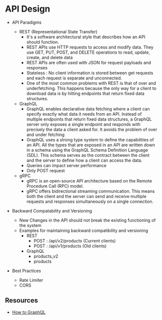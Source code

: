 # API Design
- API Paradigms 
    - REST (Representational State Transfer)
        - It's a software architectural style that describes how an API should function.
        - REST APIs use HTTP requests to access and modify data. They use GET, PUT, POST, and DELETE operations to read, update, create, and delete data 
        - REST APIs are often used with JSON for request payloads and responses 
        - Stateless : No client information is stored between get requests and each request is separate and unconnected.
        - One of the most common problems with REST is that of over and underfetching. This happens because the only way for a client to download data is by hitting endpoints that return fixed data structures.
    - GraphQL 
        - GraphQL enables declarative data fetching where a client can specify exactly what data it needs from an API. Instead of multiple endpoints that return fixed data structures, a GraphQL server only exposes a single endpoint and responds with precisely the data a client asked for. It avoids the problem of over and under fetching
        - GraphQL uses a strong type system to define the capabilities of an API. All the types that are exposed in an API are written down in a schema using the GraphQL Schema Definition Language (SDL). This schema serves as the contract between the client and the server to define how a client can access the data.
        - Queries can impact server performance
        - Only POST request 
    - gRPC 
        - gRPC is an open-source API architecture based on the Remote Procedure Call (RPC) model.
        - gRPC offers bidirectional streaming communication. This means both the client and the server can send and receive multiple requests and responses simultaneously on a single connection.



- Backward Compatability and Versioning 
    - New Changes in the API should not break the existing functioning of the system
    - Examples for maintaining backward compatibility and versioning 
        - REST 
            - POST : /api/v2/products (Current clients)
            - POST : /api/v1/products (Old clients)
        - GraphQL 
            - products_v2
            - products

- Best Practices 
    - Rate Limiter
    - CORS 



## Resources 

- [How to GraphQL](https://www.howtographql.com/basics/0-introduction/)
